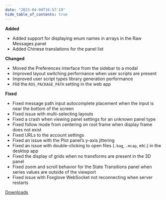```yaml
---
date: "2023-04-04T16:57:19"
hide_table_of_contents: true
---
```


**Added**

- Added support for displaying enum names in arrays in the Raw Messages panel
- Added Chinese translations for the panel list

**Changed**

- Moved the Preferences interface from the sidebar to a modal
- Improved layout switching performance when user scripts are present
- Improved user script types library generation performance
- Hid the `ROS_PACKAGE_PATH` setting in the web app

**Fixed**

- Fixed message path input autocomplete placement when the input is near the bottom of the screen
- Fixed issue with multi-selecting layouts
- Fixed a crash when viewing panel settings for an unknown panel type
- Fixed follow mode from centering on root frame when display frame does not exist
- Fixed URLs to the account settings
- Fixed an issue with the Plot panel’s y-axis jittering
- Fixed an issue with double-clicking to open files (`.bag`, `.mcap`, etc.) in the desktop app
- Fixed the display of grids when no transforms are present in the 3D panel
- Fixed zoom and scroll behavior for the State Transitions panel when series values are outside of the viewport
- Fixed issue with Foxglove WebSocket not reconnecting when server restarts

[Downloads](https://github.com/foxglove/studio/releases/tag/v1.48.0)

